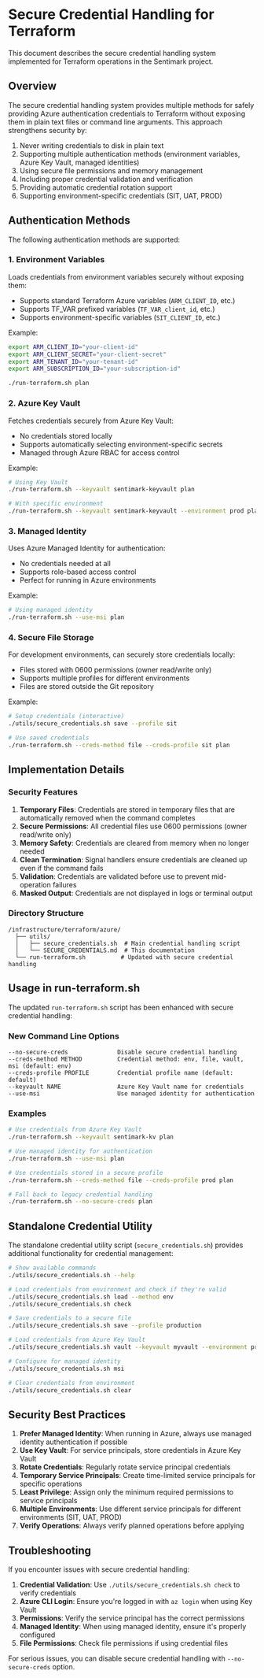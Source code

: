 # Secure Credential Handling for Terraform

This document describes the secure credential handling system implemented for Terraform operations in the Sentimark project.

## Overview

The secure credential handling system provides multiple methods for safely providing Azure authentication credentials to Terraform without exposing them in plain text files or command line arguments. This approach strengthens security by:

1. Never writing credentials to disk in plain text
2. Supporting multiple authentication methods (environment variables, Azure Key Vault, managed identities)
3. Using secure file permissions and memory management
4. Including proper credential validation and verification
5. Providing automatic credential rotation support
6. Supporting environment-specific credentials (SIT, UAT, PROD)

## Authentication Methods

The following authentication methods are supported:

### 1. Environment Variables

Loads credentials from environment variables securely without exposing them:
- Supports standard Terraform Azure variables (`ARM_CLIENT_ID`, etc.)
- Supports TF_VAR prefixed variables (`TF_VAR_client_id`, etc.)
- Supports environment-specific variables (`SIT_CLIENT_ID`, etc.)

Example:
```bash
export ARM_CLIENT_ID="your-client-id"
export ARM_CLIENT_SECRET="your-client-secret"
export ARM_TENANT_ID="your-tenant-id"
export ARM_SUBSCRIPTION_ID="your-subscription-id"

./run-terraform.sh plan
```

### 2. Azure Key Vault

Fetches credentials securely from Azure Key Vault:
- No credentials stored locally
- Supports automatically selecting environment-specific secrets
- Managed through Azure RBAC for access control

Example:
```bash
# Using Key Vault
./run-terraform.sh --keyvault sentimark-keyvault plan

# With specific environment
./run-terraform.sh --keyvault sentimark-keyvault --environment prod plan
```

### 3. Managed Identity

Uses Azure Managed Identity for authentication:
- No credentials needed at all
- Supports role-based access control
- Perfect for running in Azure environments

Example:
```bash
# Using managed identity
./run-terraform.sh --use-msi plan
```

### 4. Secure File Storage

For development environments, can securely store credentials locally:
- Files stored with 0600 permissions (owner read/write only)
- Supports multiple profiles for different environments
- Files are stored outside the Git repository

Example:
```bash
# Setup credentials (interactive)
./utils/secure_credentials.sh save --profile sit

# Use saved credentials
./run-terraform.sh --creds-method file --creds-profile sit plan
```

## Implementation Details

### Security Features

1. **Temporary Files**: Credentials are stored in temporary files that are automatically removed when the command completes
2. **Secure Permissions**: All credential files use 0600 permissions (owner read/write only)
3. **Memory Safety**: Credentials are cleared from memory when no longer needed
4. **Clean Termination**: Signal handlers ensure credentials are cleaned up even if the command fails
5. **Validation**: Credentials are validated before use to prevent mid-operation failures
6. **Masked Output**: Credentials are not displayed in logs or terminal output

### Directory Structure

```
/infrastructure/terraform/azure/
  ├── utils/
  │   ├── secure_credentials.sh  # Main credential handling script
  │   └── SECURE_CREDENTIALS.md  # This documentation
  └── run-terraform.sh          # Updated with secure credential handling
```

## Usage in run-terraform.sh

The updated `run-terraform.sh` script has been enhanced with secure credential handling:

### New Command Line Options

```
--no-secure-creds              Disable secure credential handling
--creds-method METHOD          Credential method: env, file, vault, msi (default: env)
--creds-profile PROFILE        Credential profile name (default: default)
--keyvault NAME                Azure Key Vault name for credentials
--use-msi                      Use managed identity for authentication
```

### Examples

```bash
# Use credentials from Azure Key Vault
./run-terraform.sh --keyvault sentimark-kv plan

# Use managed identity for authentication
./run-terraform.sh --use-msi plan

# Use credentials stored in a secure profile
./run-terraform.sh --creds-method file --creds-profile prod plan

# Fall back to legacy credential handling
./run-terraform.sh --no-secure-creds plan
```

## Standalone Credential Utility

The standalone credential utility script (`secure_credentials.sh`) provides additional functionality for credential management:

```bash
# Show available commands
./utils/secure_credentials.sh --help

# Load credentials from environment and check if they're valid
./utils/secure_credentials.sh load --method env
./utils/secure_credentials.sh check

# Save credentials to a secure file
./utils/secure_credentials.sh save --profile production

# Load credentials from Azure Key Vault
./utils/secure_credentials.sh vault --keyvault myvault --environment prod

# Configure for managed identity
./utils/secure_credentials.sh msi

# Clear credentials from environment
./utils/secure_credentials.sh clear
```

## Security Best Practices

1. **Prefer Managed Identity**: When running in Azure, always use managed identity authentication if possible
2. **Use Key Vault**: For service principals, store credentials in Azure Key Vault
3. **Rotate Credentials**: Regularly rotate service principal credentials
4. **Temporary Service Principals**: Create time-limited service principals for specific operations
5. **Least Privilege**: Assign only the minimum required permissions to service principals
6. **Multiple Environments**: Use different service principals for different environments (SIT, UAT, PROD)
7. **Verify Operations**: Always verify planned operations before applying

## Troubleshooting

If you encounter issues with secure credential handling:

1. **Credential Validation**: Use `./utils/secure_credentials.sh check` to verify credentials
2. **Azure CLI Login**: Ensure you're logged in with `az login` when using Key Vault
3. **Permissions**: Verify the service principal has the correct permissions
4. **Managed Identity**: When using managed identity, ensure it's properly configured
5. **File Permissions**: Check file permissions if using credential files

For serious issues, you can disable secure credential handling with `--no-secure-creds` option.